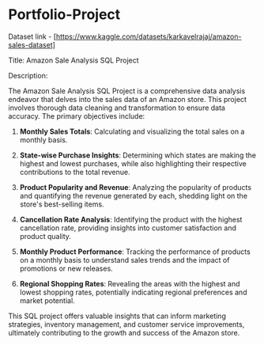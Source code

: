 # Portfolio-Project

Dataset link - [https://www.kaggle.com/datasets/karkavelrajaj/amazon-sales-dataset]

Title: Amazon Sale Analysis SQL Project

Description: 

The Amazon Sale Analysis SQL Project is a comprehensive data analysis endeavor that delves into the sales data of an Amazon store. This project involves thorough data cleaning and transformation to ensure data accuracy. The primary objectives include:

1. **Monthly Sales Totals**: Calculating and visualizing the total sales on a monthly basis.

2. **State-wise Purchase Insights**: Determining which states are making the highest and lowest purchases, while also highlighting their respective contributions to the total revenue.

3. **Product Popularity and Revenue**: Analyzing the popularity of products and quantifying the revenue generated by each, shedding light on the store's best-selling items.

4. **Cancellation Rate Analysis**: Identifying the product with the highest cancellation rate, providing insights into customer satisfaction and product quality.

5. **Monthly Product Performance**: Tracking the performance of products on a monthly basis to understand sales trends and the impact of promotions or new releases.

6. **Regional Shopping Rates**: Revealing the areas with the highest and lowest shopping rates, potentially indicating regional preferences and market potential.

This SQL project offers valuable insights that can inform marketing strategies, inventory management, and customer service improvements, ultimately contributing to the growth and success of the Amazon store.
